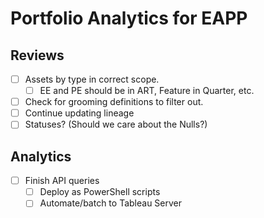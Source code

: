 # Portfolio Analytics for EAPP
## Reviews
- [ ] Assets by type in correct scope.
     - [ ] EE and PE should be in ART, Feature in Quarter, etc.
- [ ] Check for grooming definitions to filter out.
- [ ] Continue updating lineage
- [ ] Statuses? (Should we care about the Nulls?)

## Analytics
- [ ] Finish API queries
     - [ ] Deploy as PowerShell scripts
     - [ ] Automate/batch to Tableau Server
